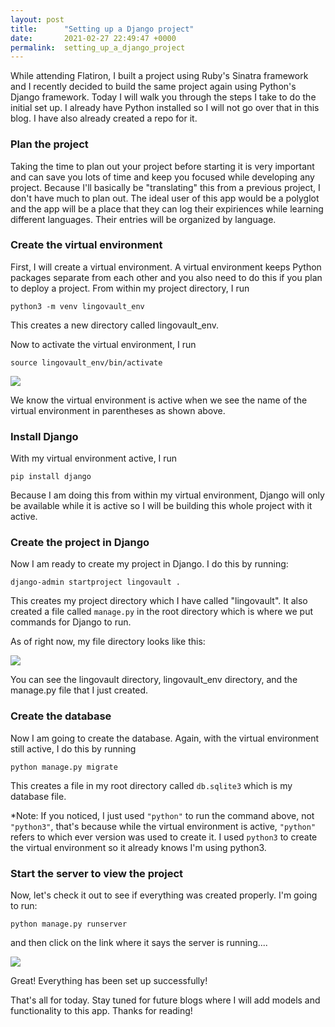 ```yaml
---
layout: post
title:      "Setting up a Django project"
date:       2021-02-27 22:49:47 +0000
permalink:  setting_up_a_django_project
---
```



While attending Flatiron, I built a project using Ruby's Sinatra framework and I recently decided to build the same project again using Python's Django framework. Today I will walk you through the steps I take to do the initial set up. I already have Python installed so I will not go over that in this blog. I have also already created a repo for it.

### Plan the project

Taking the time to plan out your project before starting it is very important and can save you lots of time and keep you focused while developing any project. Because I'll basically be "translating" this from a previous project, I don't have much to plan out. The ideal user of this app would be a polyglot and the app will be a place that they can log their expiriences while learning different languages. Their entries will be organized by language. 

### Create the virtual environment

First, I will create a virtual environment. A virtual environment keeps Python packages separate from each other and you also need to do this if you plan to deploy a project. From within my project directory, I run 

```python3 -m venv lingovault_env```

This creates a new directory called lingovault_env. 

Now to activate the virtual environment, I run 

```source lingovault_env/bin/activate```


![](https://i.imgur.com/CR4hmX7.png)


We know the virtual environment is active when we see the name of the virtual environment in parentheses as shown above. 

### Install Django

With my virtual environment active, I run 

```pip install django```

Because I am doing this from within my virtual environment, Django will only be available while it is active so I will be building this whole project with it active. 

### Create the project in Django

Now I am ready to create my project in Django. I do this by running:

```django-admin startproject lingovault .```

This creates my project directory which I have called "lingovault". It also created a file called ```manage.py``` in the root directory which is where we put commands for Django to run. 

As of right now, my file directory looks like this:

![](https://i.imgur.com/2pDYpZD.png)

You can see the lingovault directory, lingovault_env directory, and the manage.py file that I just created. 

### Create the database

Now I am going to create the database. Again, with the virtual environment still active, I do this by running 

```python manage.py migrate```

This creates a file in my root directory called ```db.sqlite3``` which is my database file. 

*Note: If you noticed, I just used ```"python"``` to run the command above, not ```"python3"```, that's because while the virtual environment is active, ```"python"``` refers to which ever version was used to create it. I used ```python3``` to create the virtual environment so it already knows I'm using python3.


### Start the server to view the project

Now, let's check it out to see if everything was created properly. I'm going to run:

```python manage.py runserver```

and then click on the link where it says the server is running....

![](https://i.imgur.com/YR7v9Wh.png)

Great! Everything has been set up successfully!


That's all for today. Stay tuned for future blogs where I will add models and functionality to this app. Thanks for reading!




